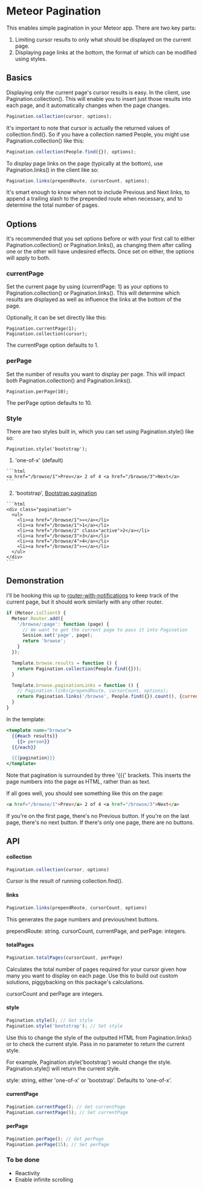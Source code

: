 Meteor Pagination
==============================================

This enables simple pagination in your Meteor app. There are two key parts:

  1. Limiting cursor results to only what should be displayed on the current page.
  2. Displaying page links at the bottom, the format of which can be modified using styles.

## Basics

Displaying only the current page's cursor results is easy. In the client, use Pagination.collection(). This will enable you to insert just those results into each page, and it automatically changes when the page changes.

```js
Pagination.collection(cursor, options);
```

It's important to note that cursor is actually the returned values of collection.find(). So if you have a collection named People, you might use Pagination.collection() like this:

```js
Pagination.collection(People.find({}), options);
```

To display page links on the page (typically at the bottom), use Pagination.links() in the client like so:

```js
Pagination.links(prependRoute, cursorCount, options);
```

It's smart enough to know when not to include Previous and Next links, to append a trailing slash to the prepended route when necessary, and to determine the total number of pages.

## Options

It's recommended that you set options before or with your first call to either Pagination.collection() or Pagination.links(), as changing them after calling one or the other will have undesired effects. Once set on either, the options will apply to both.

### currentPage

Set the current page by using {currentPage: 1} as your options to Pagination.collection() or Pagination.links(). This will determine which results are displayed as well as influence the links at the bottom of the page.

Optionally, it can be set directly like this:

    Pagination.currentPage(1);
    Pagination.collection(cursor);

The currentPage option defaults to 1.

### perPage

Set the number of results you want to display per page. This will impact both Pagination.collection() and Pagination.links().

    Pagination.perPage(10);

The perPage option defaults to 10.

### Style

There are two styles built in, which you can set using Pagination.style() like so:

    Pagination.style('bootstrap');

  1. 'one-of-x' (default)

    ```html
    <a href="/browse/1">Prev</a> 2 of 4 <a href="/browse/3">Next</a>
    ```
  
  2. 'bootstrap', [Bootstrap pagination](http://twitter.github.com/bootstrap/components.html#pagination) 

    ```html
    <div class="pagination">
      <ul>
        <li><a href="/browse/1">«</a></li>
        <li><a href="/browse/1">1</a></li>
        <li><a href="/browse/2" class="active">2</a></li>
        <li><a href="/browse/3">3</a></li>
        <li><a href="/browse/4">4</a></li>
        <li><a href="/browse/3">»</a></li>
      </ul>
    </div>
    ``` 

## Demonstration

I'll be hooking this up to [router-with-notifications](https://github.com/egtann/meteor-router) to keep track of the current page, but it should work similarly with any other router.

```js
if (Meteor.isClient) {
  Meteor.Router.add({
    '/browse/:page': function (page) {
      // We want to get the current page to pass it into Pagination
      Session.set('page', page);
      return 'browse';
    }
  });

  Template.browse.results = function () {
    return Pagination.collection(People.find({}));
  }

  Template.browse.paginationLinks = function () {
    // Pagination.links(prependRoute, cursorCount, options);
    return Pagination.links('/browse', People.find({}).count(), {currentPage: Session.get('page'), perPage: 8});
  }
}
```

In the template:

```handlebars
<template name="browse">
  {{#each results}}
    {{> person}}
  {{/each}}

  {{{pagination}}}
</template>
```

Note that pagination is surrounded by three '{{{' brackets. This inserts the page numbers into the page as HTML, rather than as text.

If all goes well, you should see something like this on the page:

```html
<a href="/browse/1">Prev</a> 2 of 4 <a href="/browse/3">Next</a>
```

If you're on the first page, there's no Previous button. If you're on the last page, there's no next button. If there's only one page, there are no buttons.

## API

#### collection

```js
Pagination.collection(cursor, options)
```

Cursor is the result of running collection.find().

#### links 

```js
Pagination.links(prependRoute, cursorCount, options)
```

This generates the page numbers and previous/next buttons.

prependRoute: string.
cursorCount, currentPage, and perPage: integers.

#### totalPages

```js
Pagination.totalPages(cursorCount, perPage)
```

Calculates the total number of pages required for your cursor given how many you want to display on each page. Use this to build out custom solutions, piggybacking on this package's calculations.

cursorCount and perPage are integers.

#### style

```js
Pagination.style(); // Get style
Pagination.style('bootstrap'); // Set style
```

Use this to change the style of the outputted HTML from Pagination.links() or to check the current style. Pass in no parameter to return the current style.

For example, Pagination.style('bootstrap') would change the style. Pagination.style() will return the current style.

style: string, either 'one-of-x' or 'bootstrap'. Defaults to 'one-of-x'.

#### currentPage

```js
Pagination.currentPage(); // Get currentPage
Pagination.currentPage(5); // Set currentPage
```

#### perPage

```js
Pagination.perPage(); // Get perPage
Pagination.perPage(15); // Set perPage
```

### To be done

  - Reactivity
  - Enable infinite scrolling
